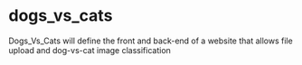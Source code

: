 # dogs_vs_cats
Dogs_Vs_Cats will define the front and back-end of a website that allows file upload and dog-vs-cat image classification
